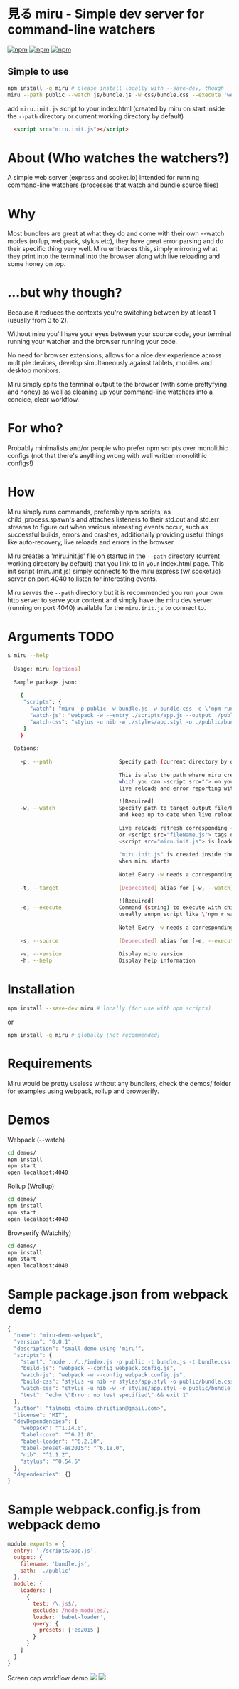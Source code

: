 #  見る miru - Simple dev server for command-line watchers


[![npm](https://img.shields.io/npm/v/wrollup.svg?maxAge=2592000)](https://www.npmjs.com/package/wrollup)
[![npm](https://img.shields.io/npm/dm/wrollup.svg?maxAge=2592000)](https://www.npmjs.com/package/wrollup)
[![npm](https://img.shields.io/npm/l/wrollup.svg?maxAge=2592000)](https://www.npmjs.com/package/wrollup)


## Simple to use
```bash
npm install -g miru # please install locally with --save-dev, though
miru --path public --watch js/bundle.js -w css/bundle.css --execute 'webpack -w --config webpack.config.js' -e 'stylus -w styles/app.styl -o public/bundle.css',
```

add `miru.init.js` script to your index.html (created by miru on start inside the `--path` directory or current working directory by default)
```html
  <script src="miru.init.js"></script>
```

# About (Who watches the watchers?)
A simple web server (express and socket.io) intended for running command-line watchers (processes that watch and bundle source files)

# Why
Most bundlers are great at what they do and come with their own --watch modes (rollup, webpack, stylus etc), they have great error parsing and do their specific thing very well. Miru embraces this, simply mirroring what they print into the terminal into the browser along with live reloading and some honey on top.

# ...but why though?
Because it reduces the contexts you're switching between by at least 1 (usually from 3 to 2).

Without miru you'll have your eyes between your source code, your terminal running your watcher and the browser running your code.

No need for browser extensions, allows for a nice dev experience across multiple devices, develop simultaneously against tablets, mobiles and desktop monitors.

Miru simply spits the terminal output to the browser (with some prettyfying and honey) as well as cleaning up your command-line watchers into a concice, clear workflow.

# For who?
Probably minimalists and/or people who prefer npm scripts over monolithic configs (not that there's anything wrong with well written monolithic configs!)

# How
Miru simply runs commands, preferably npm scripts, as child_process.spawn's and attaches listeners to their std.out and std.err streams to figure out when various interesting events occur, such as successful builds, errors and crashes, additionally providing useful things like auto-recovery, live reloads and errors in the browser.

Miru creates a 'miru.init.js' file on startup in the `--path` directory (current working directory by default) that you link to in your index.html page. This init script (miru.init.js) simply connects to the miru express (w/ socket.io) server on port 4040 to listen for interesting events.

Miru serves the `--path` directory but it is recommended you run your own http server to serve your content and simply have the miru dev server (running on port 4040) available for the `miru.init.js` to connect to.

# Arguments TODO
```bash
$ miru --help
  
  Usage: miru [options]
  
  Sample package.json:
  
    {
     "scripts": {
       "watch": "miru -p public -w bundle.js -w bundle.css -e \'npm run watch-js\' -e \'npm run watch-css\'"
       "watch-js": "webpack -w --entry ./scripts/app.js --output ./public/bundle.js",
       "watch-css": "stylus -u nib -w ./styles/app.styl -o ./public/bundle.css",
     }
    }
  
  Options:
  
    -p, --path                     Specify path (current directory by default)
  
                                   This is also the path where miru creates "miru.init.js"
                                   which you can <script src=""> on your html page to enable
                                   live reloads and error reporting within the page/browser.
  
                                   ![Required]
    -w, --watch                    Specify path to target output file/bundle to watch
                                   and keep up to date when live reloading.
  
                                   Live reloads refresh corresponding <link href="fileName.css">
                                   or <script src="fileName.js"> tags on the html page where
                                   <script src="miru.init.js"> is loaded.
  
                                   "miru.init.js" is created inside the --path directory
                                   when miru starts
  
                                   Note! Every -w needs a corresponding -e in the same order
  
    -t, --target                   [Deprecated] alias for [-w, --watch]
  
                                   ![Required]
    -e, --execute                  Command (string) to execute with child_process.spawn
                                   usually annpm script like \'npm r watch-js\'
  
                                   Note! Every -w needs a corresponding -e in the same order
  
    -s, --source                   [Deprecated] alias for [-e, --execute]
  
    -v, --version                  Display miru version
    -h, --help                     Display help information
```

# Installation
```bash
npm install --save-dev miru # locally (for use with npm scripts)
```
or
```bash
npm install -g miru # globally (not recommended)
```

# Requirements

Miru would be pretty useless without any bundlers, check the demos/ folder for examples using webpack, rollup and browserify.

# Demos
Webpack (--watch)
```bash
cd demos/
npm install
npm start
open localhost:4040
```

Rollup (Wrollup)
```bash
cd demos/
npm install
npm start
open localhost:4040
```

Browserify (Watchify)
```bash
cd demos/
npm install
npm start
open localhost:4040
```

# Sample package.json from webpack demo
```js
{
  "name": "miru-demo-webpack",
  "version": "0.0.1",
  "description": "small demo using 'miru'",
  "scripts": {
    "start": "node ../../index.js -p public -t bundle.js -t bundle.css -s 'npm run watch-js' -s 'npm run watch-css'",
    "build-js": "webpack --config webpack.config.js",
    "watch-js": "webpack -w --config webpack.config.js",
    "build-css": "stylus -u nib -r styles/app.styl -o public/bundle.css",
    "watch-css": "stylus -u nib -w -r styles/app.styl -o public/bundle.css",
    "test": "echo \"Error: no test specified\" && exit 1"
  },
  "author": "talmobi <talmo.christian@gmail.com>",
  "license": "MIT",
  "devDependencies": {
    "webpack": "^1.14.0",
    "babel-core": "^6.21.0",
    "babel-loader": "^6.2.10",
    "babel-preset-es2015": "^6.18.0",
    "nib": "^1.1.2",
    "stylus": "^0.54.5"
  },
  "dependencies": {}
}
```

# Sample webpack.config.js from webpack demo
```js
module.exports = {
  entry: './scripts/app.js',
  output: {
    filename: 'bundle.js',
    path: './public'
  },
  module: {
    loaders: [
      {
        test: /\.js$/,
        exclude: /node_modules/,
        loader: 'babel-loader',
        query: {
          presets: ['es2015']
        }
      }
    ]
  }
}
```


Screen cap workflow demo
![](http://i.imgur.com/uKb4lnr.gif)
![](https://gfycat.com/MaleSelfassuredBrahmanbull)
